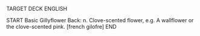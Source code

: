 TARGET DECK
ENGLISH

START
Basic
Gillyflower
Back: n. Clove-scented flower, e.g. A wallflower or the clove-scented pink. [french gilofre]
END
